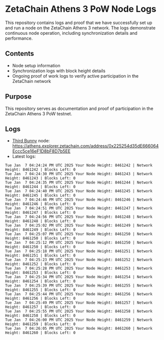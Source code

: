# ZetaChain Athens 3 PoW Node Logs
This repository contains logs and proof that we have successfully set up and run a node on the ZetaChain Athens 3 network. The logs demonstrate continuous node operation, including synchronization details and performance.

## Contents
- Node setup information
- Synchronization logs with block height details
- Ongoing proof of work logs to verify active participation in the ZetaChain network

## Purpose
This repository serves as documentation and proof of participation in the ZetaChain Athens 3 PoW testnet.

## Logs

- [Third Bunny](https://thirdbunny.xyz/) node: https://athens.explorer.zetachain.com/address/0x225254d35dE666064Eccc5ce16eF1D8bF8D7b5EE
- Latest logs:
```
Tue Jan  7 04:24:24 PM UTC 2025 Your Node Height: 8461242 | Network Height: 8461242 | Blocks Left: 0
Tue Jan  7 04:24:30 PM UTC 2025 Your Node Height: 8461243 | Network Height: 8461243 | Blocks Left: 0
Tue Jan  7 04:24:35 PM UTC 2025 Your Node Height: 8461244 | Network Height: 8461244 | Blocks Left: 0
Tue Jan  7 04:24:40 PM UTC 2025 Your Node Height: 8461245 | Network Height: 8461245 | Blocks Left: 0
Tue Jan  7 04:24:46 PM UTC 2025 Your Node Height: 8461246 | Network Height: 8461246 | Blocks Left: 0
Tue Jan  7 04:24:51 PM UTC 2025 Your Node Height: 8461247 | Network Height: 8461247 | Blocks Left: 0
Tue Jan  7 04:24:56 PM UTC 2025 Your Node Height: 8461248 | Network Height: 8461248 | Blocks Left: 0
Tue Jan  7 04:25:02 PM UTC 2025 Your Node Height: 8461249 | Network Height: 8461249 | Blocks Left: 0
Tue Jan  7 04:25:07 PM UTC 2025 Your Node Height: 8461250 | Network Height: 8461250 | Blocks Left: 0
Tue Jan  7 04:25:12 PM UTC 2025 Your Node Height: 8461250 | Network Height: 8461250 | Blocks Left: 0
Tue Jan  7 04:25:18 PM UTC 2025 Your Node Height: 8461251 | Network Height: 8461251 | Blocks Left: 0
Tue Jan  7 04:25:23 PM UTC 2025 Your Node Height: 8461252 | Network Height: 8461252 | Blocks Left: 0
Tue Jan  7 04:25:28 PM UTC 2025 Your Node Height: 8461253 | Network Height: 8461253 | Blocks Left: 0
Tue Jan  7 04:25:34 PM UTC 2025 Your Node Height: 8461254 | Network Height: 8461254 | Blocks Left: 0
Tue Jan  7 04:25:39 PM UTC 2025 Your Node Height: 8461255 | Network Height: 8461255 | Blocks Left: 0
Tue Jan  7 04:25:44 PM UTC 2025 Your Node Height: 8461256 | Network Height: 8461256 | Blocks Left: 0
Tue Jan  7 04:25:49 PM UTC 2025 Your Node Height: 8461257 | Network Height: 8461257 | Blocks Left: 0
Tue Jan  7 04:25:55 PM UTC 2025 Your Node Height: 8461258 | Network Height: 8461258 | Blocks Left: 0
Tue Jan  7 04:26:00 PM UTC 2025 Your Node Height: 8461259 | Network Height: 8461259 | Blocks Left: 0
Tue Jan  7 04:26:05 PM UTC 2025 Your Node Height: 8461260 | Network Height: 8461260 | Blocks Left: 0
```
